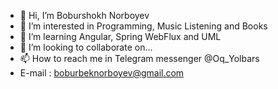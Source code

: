 - 👋 Hi, I’m Boburshokh Norboyev
- 👀 I’m interested in Programming, Music Listening and Books
- 🌱 I’m learning Angular, Spring WebFlux and UML 
- 💞️ I’m looking to collaborate on...
- 📫 How to reach me in Telegram messenger @Oq_Yolbars
- E-mail : boburbeknorboyev@gmail.com

